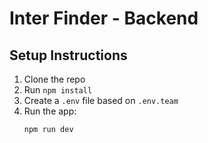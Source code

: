 # Inter Finder - Backend

## Setup Instructions

1. Clone the repo
2. Run `npm install`
3. Create a `.env` file based on `.env.team`
4. Run the app:
   ```bash
   npm run dev
